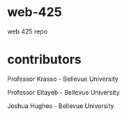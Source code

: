 # web-425
web 425 repo

# contributors
Professor Krasso - Bellevue University

Professor Eltayeb - Bellevue University

Joshua Hughes - Bellevue University
